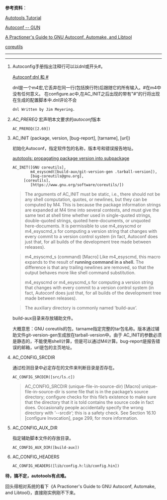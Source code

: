 **参考资料**：

[Autotools Tutorial](https://www.lrde.epita.fr/~adl/autotools.html)

[Autoconf -- GUN](https://www.gnu.org/software/autoconf/)

[A Practioner's Guide to GNU Autoconf, Automake, and Libtool](https://www.amazon.com/Autotools-Practioners-Autoconf-Automake-Libtool/dp/1593272065)

[coreutils](https://www.gnu.org/software/coreutils/)

---

---


1. Autoconfig手册指出注释行可以以dnl或开头#。

   [Autoconf:dnl 和 #](https://qa.1r1g.com/sf/ask/235986761/#)

   dnl是一个m4宏,它丢弃在同一行(包括换行符)后跟随它的所有输入。#在m4中没有任何意义。
   在configure.ac中,在AC_INIT之后出现的带有"#"的行将出现在生成的配置脚本中.dnl评论不会

   ```shell
   dnl Written by Jim Meyering.
   ```

   

2. *AC_PREREQ* 宏声明本文要求的*autoconf*版本

   ```shell
   AC_PREREQ([2.69])
   ```

   

3. AC_INIT (package, version, [bug-report], [tarname], [url])

   初始化Autoconf，指定软件包的名称，版本号和错误报告地址。

   [autotools: propagating package version into subpackage](https://stackoverflow.com/questions/17008148/autotools-propagating-package-version-into-subpackage)

   ```shell
   AC_INIT([GNU coreutils],
           m4_esyscmd([build-aux/git-version-gen .tarball-version]),
           [bug-coreutils@gnu.org],
        [coreutils],
           [https://www.gnu.org/software/coreutils/])
   ```


   > The arguments of AC_INIT must be static, i.e., there should not be any shell computation, quotes, or newlines, but they can be computed by M4. This is because the
   > package information strings are expanded at M4 time into several contexts, and must
   > give the same text at shell time whether used in single-quoted strings, double-quoted
   > strings, quoted here-documents, or unquoted here-documents. It is permissible to use
   > m4_esyscmd or m4_esyscmd_s for computing a version string that changes with every
   > commit to a version control system (in fact, Autoconf does just that, for all builds of
   > the development tree made between releases).

   > m4_esyscmd_s (command) [Macro]
   > Like m4_esyscmd, this macro expands to the result of **running command in a shell.**
   > The difference is that any trailing newlines are removed, so that the output behaves
   > more like shell command substitution.
   >
   > m4_esyscmd or m4_esyscmd_s for computing a version string that changes with every
   > commit to a version control system (in fact, Autoconf does just that, for all builds of
   > the development tree made between releases).

   > The auxiliary directory is commonly named ‘build-aux’. 

   build-aux目录来存放辅助文件。

   大概意思：GNU coreutils的包，tarname指定完整的tar包名称。版本通过辅助文件git-version-gen生成放在tarball-version中。由于 AC_INIT的参数必须是静态的，不能使用shell计算，但是可以通过M4计算。bug-report是报告错误的邮箱，url是包的主页地址。




4. AC_CONFIG_SRCDIR

   通过检测目录中必定存在的文件来判断目录是否存在。

   ```shell
   AC_CONFIG_SRCDIR([src/ls.c])
   ```


   >AC_CONFIG_SRCDIR (unique-file-in-source-dir) [Macro]
   >unique-file-in-source-dir is some file that is in the package’s source directory;
   >configure checks for this file’s existence to make sure that the directory that it is
   >told contains the source code in fact does. Occasionally people accidentally specify
   >the wrong directory with ‘--srcdir’; this is a safety check. See Section 16.10
   >[configure Invocation], page 299, for more information.

   

5. AC_CONFIG_AUX_DIR

   指定辅助脚本文件的存放目录。

   ```shell
   AC_CONFIG_AUX_DIR([build-aux])
   ```

   

6. AC_CONFIG_HEADERS

   ```shell
   AC_CONFIG_HEADERS([lib/config.h:lib/config.hin])
   ```

   

**待，搞不定，autotools有点难。**

回头得相对系统的看下《A Practioner's Guide to GNU Autoconf, Automake, and Libtool》，直接刚实例刚不下来。

